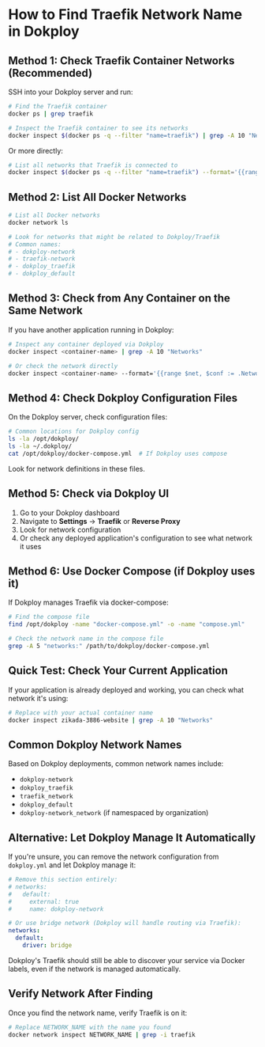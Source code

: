 # How to Find Traefik Network Name in Dokploy

## Method 1: Check Traefik Container Networks (Recommended)

SSH into your Dokploy server and run:

```bash
# Find the Traefik container
docker ps | grep traefik

# Inspect the Traefik container to see its networks
docker inspect $(docker ps -q --filter "name=traefik") | grep -A 10 "Networks"
```

Or more directly:

```bash
# List all networks that Traefik is connected to
docker inspect $(docker ps -q --filter "name=traefik") --format='{{range $net, $conf := .NetworkSettings.Networks}}{{$net}}{{end}}'
```

## Method 2: List All Docker Networks

```bash
# List all Docker networks
docker network ls

# Look for networks that might be related to Dokploy/Traefik
# Common names:
# - dokploy-network
# - traefik-network
# - dokploy_traefik
# - dokploy_default
```

## Method 3: Check from Any Container on the Same Network

If you have another application running in Dokploy:

```bash
# Inspect any container deployed via Dokploy
docker inspect <container-name> | grep -A 10 "Networks"

# Or check the network directly
docker inspect <container-name> --format='{{range $net, $conf := .NetworkSettings.Networks}}{{$net}}{{end}}'
```

## Method 4: Check Dokploy Configuration Files

On the Dokploy server, check configuration files:

```bash
# Common locations for Dokploy config
ls -la /opt/dokploy/
ls -la ~/.dokploy/
cat /opt/dokploy/docker-compose.yml  # If Dokploy uses compose
```

Look for network definitions in these files.

## Method 5: Check via Dokploy UI

1. Go to your Dokploy dashboard
2. Navigate to **Settings** → **Traefik** or **Reverse Proxy**
3. Look for network configuration
4. Or check any deployed application's configuration to see what network it uses

## Method 6: Use Docker Compose (if Dokploy uses it)

If Dokploy manages Traefik via docker-compose:

```bash
# Find the compose file
find /opt/dokploy -name "docker-compose.yml" -o -name "compose.yml"

# Check the network name in the compose file
grep -A 5 "networks:" /path/to/dokploy/docker-compose.yml
```

## Quick Test: Check Your Current Application

If your application is already deployed and working, you can check what network it's using:

```bash
# Replace with your actual container name
docker inspect zikada-3886-website | grep -A 10 "Networks"
```

## Common Dokploy Network Names

Based on Dokploy deployments, common network names include:
- `dokploy-network`
- `dokploy_traefik`
- `traefik_network`
- `dokploy_default`
- `dokploy-network_network` (if namespaced by organization)

## Alternative: Let Dokploy Manage It Automatically

If you're unsure, you can remove the network configuration from `dokploy.yml` and let Dokploy manage it:

```yaml
# Remove this section entirely:
# networks:
#   default:
#     external: true
#     name: dokploy-network

# Or use bridge network (Dokploy will handle routing via Traefik):
networks:
  default:
    driver: bridge
```

Dokploy's Traefik should still be able to discover your service via Docker labels, even if the network is managed automatically.

## Verify Network After Finding

Once you find the network name, verify Traefik is on it:

```bash
# Replace NETWORK_NAME with the name you found
docker network inspect NETWORK_NAME | grep -i traefik
```

